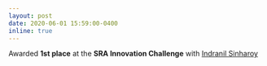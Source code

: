 ```yaml
---
layout: post
date: 2020-06-01 15:59:00-0400
inline: true
---
```


Awarded **1st place** at the **SRA Innovation Challenge** with <a href="https://www.linkedin.com/in/indranilsinharoy">Indranil Sinharoy</a>
